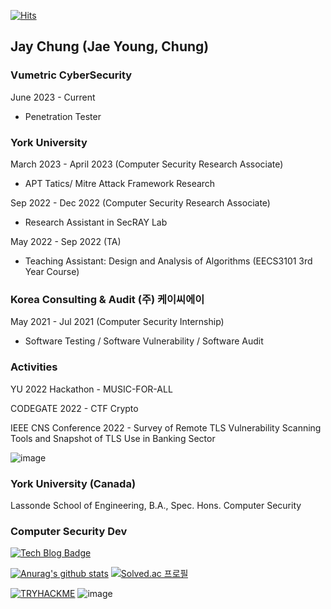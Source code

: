 [![Hits](https://hits.seeyoufarm.com/api/count/incr/badge.svg?url=https%3A%2F%2Fgithub.com%2Fsmiteflame&count_bg=%2379C83D&title_bg=%23555555&icon=&icon_color=%23E7E7E7&title=hits&edge_flat=false)](https://hits.seeyoufarm.com)

## Jay Chung (Jae Young, Chung) 

### Vumetric CyberSecurity 

June 2023 - Current

- Penetration Tester

### York University 

March 2023 - April 2023 (Computer Security Research Associate)

- APT Tatics/ Mitre Attack Framework Research

Sep 2022 - Dec 2022 (Computer Security Research Associate)

- Research Assistant in SecRAY Lab

May 2022 - Sep 2022 (TA)

- Teaching Assistant: Design and Analysis of Algorithms (EECS3101 3rd Year Course)

### Korea Consulting & Audit (주) 케이씨에이

May 2021 - Jul 2021 (Computer Security Internship)

- Software Testing / Software Vulnerability / Software Audit


### Activities

YU 2022 Hackathon - MUSIC-FOR-ALL

CODEGATE 2022 - CTF Crypto

IEEE CNS Conference 2022 - Survey of Remote TLS Vulnerability Scanning Tools and Snapshot of TLS Use in Banking Sector

![image](https://github.com/healthgongdoll/healthgongdoll/assets/79100627/f60ecc84-292b-40ee-a176-0bb45d3bd0c8)


### York University (Canada)

Lassonde School of Engineering,
B.A., Spec. Hons. Computer Security 

### Computer Security Dev
[![Tech Blog Badge](http://img.shields.io/badge/-Tech%20blog-black?style=flat-square&logo=github&link=https://healthgongdoll.github.io/)](https://healthgongdoll.github.io/)

[![Anurag's github stats](https://github-readme-stats.vercel.app/api?username=healthgongdoll)](https://github.com/anuraghazra/github-readme-stats)
[![Solved.ac
프로필](http://mazassumnida.wtf/api/v2/generate_badge?boj=wayne0954)](https://solved.ac/wayne0954)

[![TRYHACKME](https://img.shields.io/badge/TryHackMe-212C42.svg?style=for-the-badge&logo=TryHackMe&logoColor=white)](https://tryhackme.com/p/hellchanggongdol) 
![image](https://user-images.githubusercontent.com/79100627/187115867-77fd101d-5250-4467-b9ce-cba6deab9f22.png)

<!--
**healthgongdoll/healthgongdoll** is a ✨ _special_ ✨ repository because its `README.md` (this file) appears on your GitHub profile.

Here are some ideas to get you started:

- 🔭 I’m currently working on ...
- 🌱 I’m currently learning ...
- 👯 I’m looking to collaborate on ...
- 🤔 I’m looking for help with ...
- 💬 Ask me about ...
- 📫 How to reach me: ...
- 😄 Pronouns: ...
- ⚡ Fun fact: ...
-->
